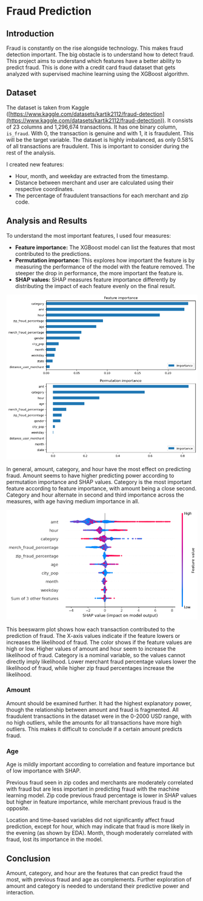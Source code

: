 # Fraud Prediction

## Introduction
Fraud is constantly on the rise alongside technology. This makes fraud detection important. The big obstacle is to understand how to detect fraud. This project aims to understand which features have a better ability to predict fraud. This is done with a credit card fraud dataset that gets analyzed with supervised machine learning using the XGBoost algorithm.

## Dataset
The dataset is taken from Kaggle ([https://www.kaggle.com/datasets/kartik2112/fraud-detection](https://www.kaggle.com/datasets/kartik2112/fraud-detection)). It consists of 23 columns and 1,296,674 transactions. It has one binary column, `is_fraud`. With 0, the transaction is genuine and with 1, it is fraudulent. This will be the target variable. The dataset is highly imbalanced, as only 0.58% of all transactions are fraudulent. This is important to consider during the rest of the analysis.

I created new features:

- Hour, month, and weekday are extracted from the timestamp.
- Distance between merchant and user are calculated using their respective coordinates.
- The percentage of fraudulent transactions for each merchant and zip code.

## Analysis and Results
To understand the most important features, I used four measures:

- **Feature importance:** The XGBoost model can list the features that most contributed to the predictions.
- **Permutation importance:** This explores how important the feature is by measuring the performance of the model with the feature removed. The steeper the drop in performance, the more important the feature is.
- **SHAP values:** SHAP measures feature importance differently by distributing the impact of each feature evenly on the final result.

![Feature and Permutation Importance](permutation_feature_plot.png)

In general, amount, category, and hour have the most effect on predicting fraud. Amount seems to have higher predicting power according to permutation importance and SHAP values. Category is the most important feature according to feature importance, with amount being a close second. Category and hour alternate in second and third importance across the measures, with age having medium importance in all.

![SHAP Beeswarm Plot](shap_beeswarm.png)

This beeswarm plot shows how each transaction contributed to the prediction of fraud. The X-axis values indicate if the feature lowers or increases the likelihood of fraud. The color shows if the feature values are high or low. Higher values of amount and hour seem to increase the likelihood of fraud. Category is a nominal variable, so the values cannot directly imply likelihood. Lower merchant fraud percentage values lower the likelihood of fraud, while higher zip fraud percentages increase the likelihood.

### Amount
Amount should be examined further. It had the highest explanatory power, though the relationship between amount and fraud is fragmented. All fraudulent transactions in the dataset were in the 0-2000 USD range, with no high outliers, while the amounts for all transactions have more high outliers. This makes it difficult to conclude if a certain amount predicts fraud.

### Age
Age is mildly important according to correlation and feature importance but of low importance with SHAP.

Previous fraud seen in zip codes and merchants are moderately correlated with fraud but are less important in predicting fraud with the machine learning model. Zip code previous fraud percentage is lower in SHAP values but higher in feature importance, while merchant previous fraud is the opposite.

Location and time-based variables did not significantly affect fraud prediction, except for hour, which may indicate that fraud is more likely in the evening (as shown by EDA). Month, though moderately correlated with fraud, lost its importance in the model.

## Conclusion
Amount, category, and hour are the features that can predict fraud the most, with previous fraud and age as complements. Further exploration of amount and category is needed to understand their predictive power and interaction.
